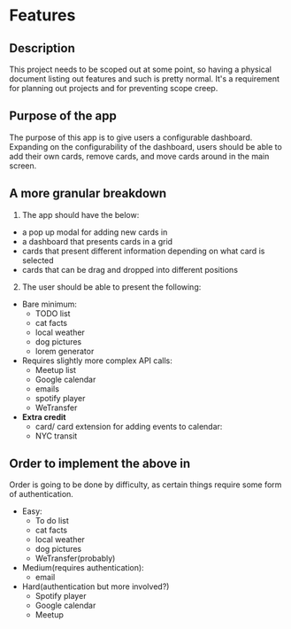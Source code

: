 # Features

## Description

This project needs to be scoped out at some point, so having a physical document listing out features and such is pretty normal. It's a requirement for planning out projects and for preventing scope creep.

## Purpose of the app

The purpose of this app is to give users a configurable dashboard. Expanding on the configurability of the dashboard, users should be able to add their own cards, remove cards, and move cards around in the main screen.

## A more granular breakdown

1. The app should have the below:
  - a pop up modal for adding new cards in
  - a dashboard that presents cards in a grid
  - cards that present different information depending on what card is selected
  - cards that can be drag and dropped into different positions

2. The user should be able to present the following:
  - Bare minimum:
    - TODO list
    - cat facts
    - local weather
    - dog pictures
    - lorem generator
  - Requires slightly more complex API calls:
    - Meetup list
    - Google calendar
    - emails
    - spotify player
    - WeTransfer
  - **Extra credit**
    - card/ card extension for adding events to calendar:
    - NYC transit

## Order to implement the above in

Order is going to be done by difficulty, as certain things require some form of authentication.

- Easy:
  - To do list
  - cat facts
  - local weather
  - dog pictures
  - WeTransfer(probably)
- Medium(requires authentication):
  - email
- Hard(authentication but more involved?)
  - Spotify player
  - Google calendar
  - Meetup